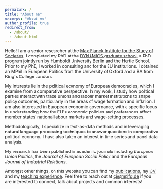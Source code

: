 ```yaml
---
permalink: /
title: "About me"
excerpt: "About me"
author_profile: true
redirect_from: 
  - /about/
  - /about.html
---
```


Hello! I am a senior researcher at the [Max Planck Institute for the Study of Societies](https://www.mpifg.de/2733/en). I completed my PhD at the [DYNAMICS graduate school](https://www.sowi.hu-berlin.de/en/dynamics/), a PhD program jointly run by Humboldt University Berlin and the Hertie School. Prior to my PhD, I worked in consulting and for the EU institutions. I obtained an MPhil in European Politics from the University of Oxford and a BA from King's College London.  

My interests lie in the political economy of European democracies, which I examine from a comparative perspective. In my work, I study how political parties interact with trade unions and labour market institutions to shape policy outcomes, particularly in the areas of wage formation and inflation.  I am also interested in European economic governance, with a specific focus in understanding how the EU's economic policies and preferences affect member states' national labour markets and wage-setting processes.

Methodologically, I specialize in text-as-data methods and in leveraging natural language processing techniques to answer questions in comparative political economy. I have also taken an interest in time series and panel data analysis. 

My research has been published in academic journals including *European Union Politics*, the *Journal of European Social Policy* and the *European Journal of Industrial Relations*.

Amongst other things, on this website you can find my [publications](https://joshcova.github.io/publications/), my [CV](https://joshcova.github.io/files/CV_COVA_Jan_2025.pdf) and my [teaching experience](https://joshcova.github.io/teaching/). Feel free to reach out at <cj@mpifg.de> if you are interested to connect, talk about projects and common interests!